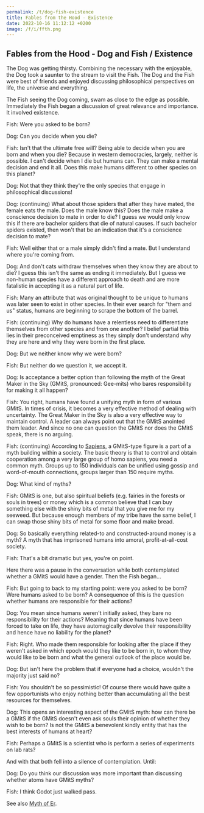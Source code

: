 ```yaml
---
permalink: /t/dog-fish-existence
title: Fables from the Hood - Existence
date: 2022-10-16 11:12:12 +0200
image: /f/i/ffth.png
---
```


## Fables from the Hood - Dog and Fish / Existence

The Dog was getting thirsty. Combining the necessary with the enjoyable, the Dog took a saunter to the stream to visit the Fish. The Dog and the Fish were best of friends and enjoyed discussing philosophical perspectives on life, the universe and everything.

The Fish seeing the Dog coming, swam as close to the edge as possible. Immediately the Fish began a discussion of great relevance and importance. It involved existence.

Fish: Were you asked to be born?

Dog: Can you decide when you die?

Fish: Isn't that the ultimate free will? Being able to decide when you are born and when you die? Because in western democracies, largely, neither is possible. I can't decide when I die but humans can. They can make a mental decision and end it all. Does this make humans different to other species on this planet?

Dog: Not that they think they're the only species that engage in philosophical discussions!

Dog: (continuing) What about those spiders that after they have mated, the female eats the male. Does the male know this? Does the male make a conscience decision to mate in order to die? I guess we would only know this if there are bachelor spiders that die of natural causes. If such bachelor spiders existed, then won't that be an indication that it's a conscience decision to mate?

Fish: Well either that or a male simply didn't find a mate. But I understand where you're coming from.

Dog: And don't cats withdraw themselves when they know they are about to die? I guess this isn't the same as ending it immediately. But I guess we non-human species have a different approach to death and are more fatalistic in accepting it as a natural part of life.

Fish: Many an attribute that was original thought to be unique to humans was later seen to exist in other species. In their ever search for "them and us" status, humans are beginning to scrape the bottom of the barrel.

Fish: (continuing) Why do humans have a relentless need to differentiate themselves from other species and from one another? I belief partial this lies in their preconceived emptiness as they simply don't understand why they are here and why they were born in the first place.

Dog: But we neither know why we were born?

Fish: But neither do we question it, we accept it.

Dog: Is acceptance a better option than following the myth of the Great Maker in the Sky (GMitS, pronounced: Gee-mits) who bares responsibility for making it all happen?

Fish: You right, humans have found a unifying myth in form of various GMitS. In times of crisis, it becomes a very effective method of dealing with uncertainty. The Great Maker in the Sky is also a very effective way to maintain control. A leader can always point out that the GMitS anointed them leader. And since no one can question the GMitS nor does the GMitS speak, there is no arguing.

Fish: (continuing) According to [Sapiens](https://en.wikipedia.org/w/index.php?title=Sapiens:_A_Brief_History_of_Humankind&oldid=1079083762), a GMitS-type figure is a part of a myth building within a society. The basic theory is that to control and obtain cooperation among a very large group of homo sapiens, you need a common myth. Groups up to 150 individuals can be unified using gossip and word-of-mouth connections, groups larger than 150 require myths.

Dog: What kind of myths?

Fish: GMitS is one, but also spiritual beliefs (e.g. fairies in the forests or souls in trees) or money which is a common believe that I can buy something else with the shiny bits of metal that you give me for my seeweed. But because enough members of my tribe have the same belief, I can swap those shiny bits of metal for some floor and make bread.

Dog: So basically everything related-to and constructed-around money is a myth? A myth that has imprisoned humans into amoral, profit-at-all-cost society.

Fish: That's a bit dramatic but yes, you're on point.

Here there was a pause in the conversation while both contemplated whether a GMitS would have a gender. Then the Fish began...

Fish: But going to back to my starting point: were you asked to be born? Were humans asked to be born? A consequence of this is the question whether humans are responsible for their actions?

Dog: You mean since humans weren't initially asked, they bare no responsibility for their actions? Meaning that since humans have been forced to take on life, they have automagically devolve their responsibility and hence have no liability for the planet?

Fish: Right. Who made them responsible for looking after the place if they weren't asked in which epoch would they like to be born in, to whom they would like to be born and what the general outlook of the place would be.

Dog: But isn't here the problem that if everyone had a choice, wouldn't the majority just said no?

Fish: You shouldn't be so pessimistic! Of course there would have quite a few opportunists who enjoy nothing better than accumulating all the best resources for themselves.

Dog: This opens an interesting aspect of the GMitS myth: how can there be a GMitS if the GMitS doesn't even ask souls their opinion of whether they wish to be born? Is not the GMitS a benevolent kindly entity that has the best interests of humans at heart?

Fish: Perhaps a GMitS is a scientist who is perform a series of experiments on lab rats?

And with that both fell into a silence of contemplation. Until:

Dog: Do you think our discussion was more important than discussing whether atoms have GMitS myths?

Fish: I think Godot just walked pass.

See also [Myth of Er](https://en.wikipedia.org/wiki/Myth_of_Er).

